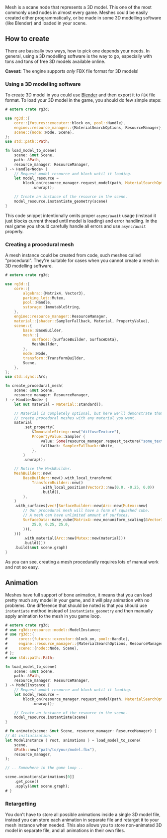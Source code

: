 Mesh is a scane node that represents a 3D model. This one of the most commonly used nodes in almost every game.
Meshes could be easily created either programmatically, or be made in some 3D modelling software (like Blender)
and loaded in your scene.

## How to create

There are basically two ways, how to pick one depends your needs. In general, using a 3D modelling software is
the way to go, especially with tons and tons of free 3D models available online.

**Caveat:** The engine supports _only_ FBX file format for 3D models!

### Using a 3D modelling software

To create 3D model in you could use [Blender](https://www.blender.org/) and then export it to `FBX` file format.
To load your 3D model in the game, you should do few simple steps:

```rust
# extern crate rg3d;

use rg3d::{
    core::{futures::executor::block_on, pool::Handle},
    engine::resource_manager::{MaterialSearchOptions, ResourceManager},
    scene::{node::Node, Scene},
};
use std::path::Path;

fn load_model_to_scene(
    scene: &mut Scene,
    path: &Path,
    resource_manager: ResourceManager,
) -> Handle<Node> {
    // Request model resource and block until it loading. 
    let model_resource =
        block_on(resource_manager.request_model(path, MaterialSearchOptions::RecursiveUp))
            .unwrap();

    // Create an instance of the resource in the scene. 
    model_resource.instantiate_geometry(scene)
}
```

This code snippet intentionally omits proper `async/await` usage (instead it just blocks current thread until
model is loading) and error handling. In the real game you should carefully handle all errors and use `async/await`
properly.

### Creating a procedural mesh

A mesh instance could be created from code, such meshes called "procedural". They're suitable for cases when you
cannot create a mesh in 3D modelling software.

```rust
# extern crate rg3d;

use rg3d::{
    core::{
        algebra::{Matrix4, Vector3},
        parking_lot::Mutex,
        pool::Handle,
        sstorage::ImmutableString,
    },
    engine::resource_manager::ResourceManager,
    material::{shader::SamplerFallback, Material, PropertyValue},
    scene::{
        base::BaseBuilder,
        mesh::{
            surface::{SurfaceBuilder, SurfaceData},
            MeshBuilder,
        },
        node::Node,
        transform::TransformBuilder,
        Scene,
    },
};
use std::sync::Arc;

fn create_procedural_mesh(
    scene: &mut Scene,
    resource_manager: ResourceManager,
) -> Handle<Node> {
    let mut material = Material::standard();

    // Material is completely optional, but here we'll demonstrate that it is possible to
    // create procedural meshes with any material you want.
    material
        .set_property(
            &ImmutableString::new("diffuseTexture"),
            PropertyValue::Sampler {
                value: Some(resource_manager.request_texture("some_texture.jpg", None)),
                fallback: SamplerFallback::White,
            },
        )
        .unwrap();

    // Notice the MeshBuilder.
    MeshBuilder::new(
        BaseBuilder::new().with_local_transform(
            TransformBuilder::new()
                .with_local_position(Vector3::new(0.0, -0.25, 0.0))
                .build(),
        ),
    )
    .with_surfaces(vec![SurfaceBuilder::new(Arc::new(Mutex::new(
        // Our procedural mesh will have a form of squashed cube.
        // A mesh can have unlimited amount of surfaces.
        SurfaceData::make_cube(Matrix4::new_nonuniform_scaling(&Vector3::new(
            25.0, 0.25, 25.0,
        ))),
    )))
        .with_material(Arc::new(Mutex::new(material)))
        .build()])
    .build(&mut scene.graph)
}
```

As you can see, creating a mesh procedurally requires lots of manual work and not so easy.

## Animation

Meshes have full support of bone animation, it means that you can load pretty much any model in your game, and 
it will play animation with no problems. One difference that should be noted is that you should use `instantiate`
method instead of `instantiate_geometry` and then manually apply animation to the mesh in you game loop.

```rust
# extern crate rg3d;
# use rg3d::resource::model::ModelInstance;
# use rg3d::{
#     core::{futures::executor::block_on, pool::Handle},
#     engine::resource_manager::{MaterialSearchOptions, ResourceManager},
#     scene::{node::Node, Scene},
# };
# use std::path::Path;

fn load_model_to_scene(
    scene: &mut Scene,
    path: &Path,
    resource_manager: ResourceManager,
) -> ModelInstance {
    // Request model resource and block until it loading.
    let model_resource =
        block_on(resource_manager.request_model(path, MaterialSearchOptions::RecursiveUp))
            .unwrap();

    // Create an instance of the resource in the scene.
    model_resource.instantiate(scene)
}

# fn animate(scene: &mut Scene, resource_manager: ResourceManager) {
// At initialization.
let ModelInstance { root, animations } = load_model_to_scene(
    scene,
    &Path::new("path/to/your/model.fbx"),
    resource_manager,
);

// .. Somewhere in the game loop ..

scene.animations[animations[0]]
    .get_pose()
    .apply(&mut scene.graph);
# }
```

### Retargetting

You don't have to store all possible animations inside a single 3D model file, instead you can store each animation
in separate file and retarget it to your mesh instance when needed. This also allows you to store non-animated
3D model in separate file, and all animations in their own files.